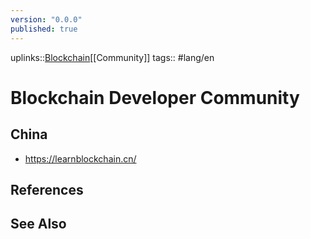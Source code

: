 ```yaml
---
version: "0.0.0"
published: true
---
```

uplinks::[Blockchain](./Blockchain.md)[[Community]]
tags:: #lang/en 
# Blockchain Developer Community
## China
- https://learnblockchain.cn/

## References

## See Also
